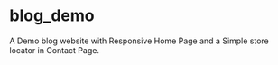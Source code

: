 # blog_demo
A Demo blog website with Responsive Home Page and a Simple store locator in Contact Page.
